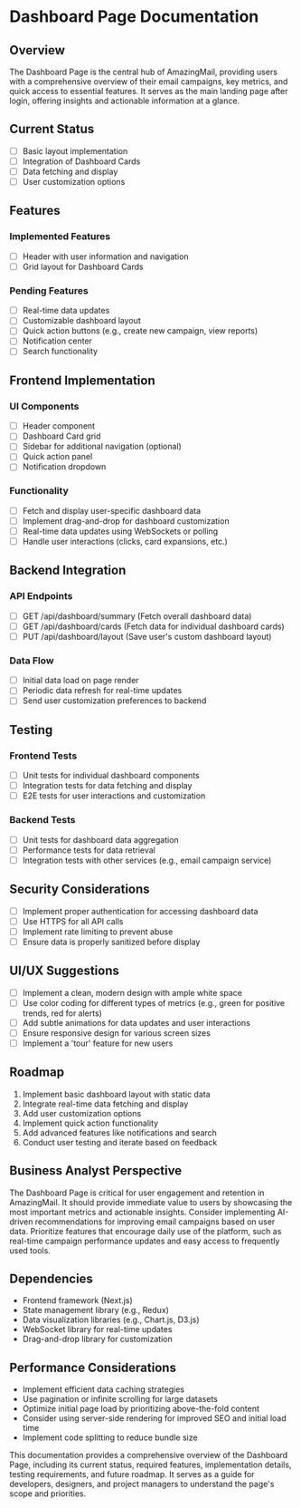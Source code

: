 # Dashboard Page Documentation

## Overview
The Dashboard Page is the central hub of AmazingMail, providing users with a comprehensive overview of their email campaigns, key metrics, and quick access to essential features. It serves as the main landing page after login, offering insights and actionable information at a glance.

## Current Status
- [ ] Basic layout implementation
- [ ] Integration of Dashboard Cards
- [ ] Data fetching and display
- [ ] User customization options

## Features

### Implemented Features
- [ ] Header with user information and navigation
- [ ] Grid layout for Dashboard Cards

### Pending Features
- [ ] Real-time data updates
- [ ] Customizable dashboard layout
- [ ] Quick action buttons (e.g., create new campaign, view reports)
- [ ] Notification center
- [ ] Search functionality

## Frontend Implementation

### UI Components
- [ ] Header component
- [ ] Dashboard Card grid
- [ ] Sidebar for additional navigation (optional)
- [ ] Quick action panel
- [ ] Notification dropdown

### Functionality
- [ ] Fetch and display user-specific dashboard data
- [ ] Implement drag-and-drop for dashboard customization
- [ ] Real-time data updates using WebSockets or polling
- [ ] Handle user interactions (clicks, card expansions, etc.)

## Backend Integration

### API Endpoints
- [ ] GET /api/dashboard/summary (Fetch overall dashboard data)
- [ ] GET /api/dashboard/cards (Fetch data for individual dashboard cards)
- [ ] PUT /api/dashboard/layout (Save user's custom dashboard layout)

### Data Flow
- [ ] Initial data load on page render
- [ ] Periodic data refresh for real-time updates
- [ ] Send user customization preferences to backend

## Testing

### Frontend Tests
- [ ] Unit tests for individual dashboard components
- [ ] Integration tests for data fetching and display
- [ ] E2E tests for user interactions and customization

### Backend Tests
- [ ] Unit tests for dashboard data aggregation
- [ ] Performance tests for data retrieval
- [ ] Integration tests with other services (e.g., email campaign service)

## Security Considerations
- [ ] Implement proper authentication for accessing dashboard data
- [ ] Use HTTPS for all API calls
- [ ] Implement rate limiting to prevent abuse
- [ ] Ensure data is properly sanitized before display

## UI/UX Suggestions
- [ ] Implement a clean, modern design with ample white space
- [ ] Use color coding for different types of metrics (e.g., green for positive trends, red for alerts)
- [ ] Add subtle animations for data updates and user interactions
- [ ] Ensure responsive design for various screen sizes
- [ ] Implement a 'tour' feature for new users

## Roadmap
1. Implement basic dashboard layout with static data
2. Integrate real-time data fetching and display
3. Add user customization options
4. Implement quick action functionality
5. Add advanced features like notifications and search
6. Conduct user testing and iterate based on feedback

## Business Analyst Perspective
The Dashboard Page is critical for user engagement and retention in AmazingMail. It should provide immediate value to users by showcasing the most important metrics and actionable insights. Consider implementing AI-driven recommendations for improving email campaigns based on user data. Prioritize features that encourage daily use of the platform, such as real-time campaign performance updates and easy access to frequently used tools.

## Dependencies
- Frontend framework (Next.js)
- State management library (e.g., Redux)
- Data visualization libraries (e.g., Chart.js, D3.js)
- WebSocket library for real-time updates
- Drag-and-drop library for customization

## Performance Considerations
- Implement efficient data caching strategies
- Use pagination or infinite scrolling for large datasets
- Optimize initial page load by prioritizing above-the-fold content
- Consider using server-side rendering for improved SEO and initial load time
- Implement code splitting to reduce bundle size

This documentation provides a comprehensive overview of the Dashboard Page, including its current status, required features, implementation details, testing requirements, and future roadmap. It serves as a guide for developers, designers, and project managers to understand the page's scope and priorities.
